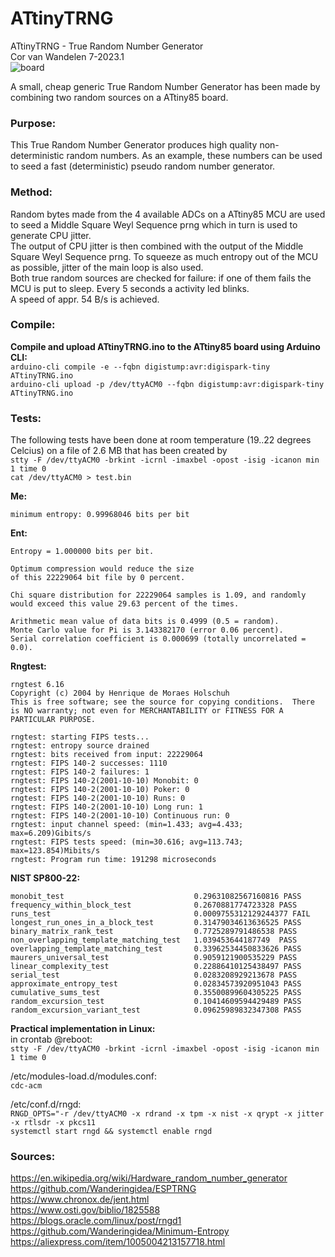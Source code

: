 # ATtinyTRNG
ATtinyTRNG - True Random Number Generator<br>
Cor van Wandelen 7-2023.1<br>
![board](https://user-images.githubusercontent.com/42114791/236681679-c37b7d7e-ece2-4589-a5ea-2ed1f0db1bc8.jpg)

A small, cheap generic True Random Number Generator has been made by combining two random sources on a ATtiny85 board.

### Purpose:<br>
This True Random Number Generator produces high quality non-deterministic random numbers. As an example, these numbers can be used to seed a fast (deterministic) pseudo random number generator.

### Method:<br>
Random bytes made from the 4 available ADCs on a ATtiny85 MCU are used to seed a Middle Square Weyl Sequence prng which in turn is used to generate CPU jitter.<br>
The output of CPU jitter is then combined with the output of the Middle Square Weyl Sequence prng. To squeeze as much entropy out of the MCU as possible, jitter of the main loop is also used.<br>
Both true random sources are checked for failure: if one of them fails the MCU is put to sleep. Every 5 seconds a activity led blinks.<br>
A speed of appr. 54 B/s is achieved.

### Compile:<br>
**Compile and upload ATtinyTRNG.ino to the ATtiny85 board using Arduino CLI:**<br>
`arduino-cli compile -e --fqbn digistump:avr:digispark-tiny ATtinyTRNG.ino`<br>
`arduino-cli upload -p /dev/ttyACM0 --fqbn digistump:avr:digispark-tiny ATtinyTRNG.ino`<br>

### Tests:<br>
The following tests have been done at room temperature (19..22 degrees Celcius) on a file of 2.6 MB that has been created by<br>
`stty -F /dev/ttyACM0 -brkint -icrnl -imaxbel -opost -isig -icanon min 1 time 0`<br> 
`cat /dev/ttyACM0 > test.bin`<br>

**Me:**<br>
```
minimum entropy: 0.99968046 bits per bit
```
**Ent:**<br>
```            
Entropy = 1.000000 bits per bit.

Optimum compression would reduce the size
of this 22229064 bit file by 0 percent.

Chi square distribution for 22229064 samples is 1.09, and randomly
would exceed this value 29.63 percent of the times.

Arithmetic mean value of data bits is 0.4999 (0.5 = random).
Monte Carlo value for Pi is 3.143382170 (error 0.06 percent).
Serial correlation coefficient is 0.000699 (totally uncorrelated = 0.0).
```
**Rngtest:**<br>
```
rngtest 6.16
Copyright (c) 2004 by Henrique de Moraes Holschuh
This is free software; see the source for copying conditions.  There is NO warranty; not even for MERCHANTABILITY or FITNESS FOR A PARTICULAR PURPOSE.

rngtest: starting FIPS tests...
rngtest: entropy source drained
rngtest: bits received from input: 22229064
rngtest: FIPS 140-2 successes: 1110
rngtest: FIPS 140-2 failures: 1
rngtest: FIPS 140-2(2001-10-10) Monobit: 0
rngtest: FIPS 140-2(2001-10-10) Poker: 0
rngtest: FIPS 140-2(2001-10-10) Runs: 0
rngtest: FIPS 140-2(2001-10-10) Long run: 1
rngtest: FIPS 140-2(2001-10-10) Continuous run: 0
rngtest: input channel speed: (min=1.433; avg=4.433; max=6.209)Gibits/s
rngtest: FIPS tests speed: (min=30.616; avg=113.743; max=123.854)Mibits/s
rngtest: Program run time: 191298 microseconds
```
**NIST SP800-22:**<br>
```
monobit_test                             0.29631082567160816 PASS
frequency_within_block_test              0.2670881774723328 PASS
runs_test                                0.0009755312129244377 FAIL
longest_run_ones_in_a_block_test         0.31479034613636525 PASS
binary_matrix_rank_test                  0.7725289791486538 PASS
non_overlapping_template_matching_test   1.039453644187749  PASS
overlapping_template_matching_test       0.33962534450833626 PASS
maurers_universal_test                   0.9059121900535229 PASS
linear_complexity_test                   0.22886410125438497 PASS
serial_test                              0.0283208929213678 PASS
approximate_entropy_test                 0.02834573920951043 PASS
cumulative_sums_test                     0.35500899604305225 PASS
random_excursion_test                    0.10414609594429489 PASS
random_excursion_variant_test            0.09625989832347308 PASS
```
**Practical implementation in Linux:**<br>
in crontab @reboot:<br>
`stty -F /dev/ttyACM0 -brkint -icrnl -imaxbel -opost -isig -icanon min 1 time 0`<br>

/etc/modules-load.d/modules.conf:<br> 
`cdc-acm`

/etc/conf.d/rngd:<br> `RNGD_OPTS="-r /dev/ttyACM0 -x rdrand -x tpm -x nist -x qrypt -x jitter -x rtlsdr -x pkcs11`<br>
`systemctl start rngd && systemctl enable rngd`

### Sources:<br>
https://en.wikipedia.org/wiki/Hardware_random_number_generator<br>
https://github.com/Wanderingidea/ESPTRNG<br>
https://www.chronox.de/jent.html<br>
https://www.osti.gov/biblio/1825588<br>
https://blogs.oracle.com/linux/post/rngd1<br>
https://github.com/Wanderingidea/Minimum-Entropy<br>
https://aliexpress.com/item/1005004213157718.html
